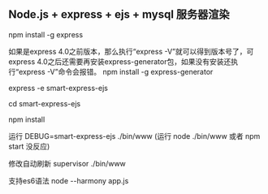 ## Node.js + express + ejs + mysql 服务器渲染

npm install -g express

如果是express 4.0之前版本，那么执行“express -V”就可以得到版本号了，可express 4.0之后还需要再安装express-generator包，如果没有安装还执行“express -V”命令会报错。
npm install -g express-generator


express -e smart-express-ejs

cd smart-express-ejs

npm install




运行
DEBUG=smart-express-ejs ./bin/www  (运行 node ./bin/www  或者 npm start  没反应)

修改自动刷新
supervisor ./bin/www

支持es6语法
node --harmony app.js